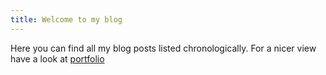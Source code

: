 ```yaml
---
title: Welcome to my blog
---
```


Here you can find all my blog posts listed chronologically. For a nicer view have a look at [portfolio](https://jcwons.github.io/)
